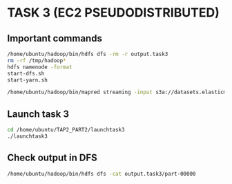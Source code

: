 # TASK 3 (EC2 PSEUDODISTRIBUTED)

## Important commands

``` bash
/home/ubuntu/hadoop/bin/hdfs dfs -rm -r output.task3
rm -rf /tmp/hadoop*
hdfs namenode -format
start-dfs.sh
start-yarn.sh
```

``` bash
/home/ubuntu/hadoop/bin/mapred streaming -input s3a://datasets.elasticmapreduce/ngrams/books/20090715/spa-all/1gram/data -output output.task3 -mapper "/home/ubuntu/task1 -task 0 -phase map" -reducer "/home/ubuntu/task1 -task 0 -phase reduce" -io typedbytes -inputformat SequenceFileInputFormat
```

## Launch task 3
``` bash
cd /home/ubuntu/TAP2_PART2/launchtask3
./launchtask3
```
## Check output in DFS

``` bash
/home/ubuntu/hadoop/bin/hdfs dfs -cat output.task3/part-00000
```
